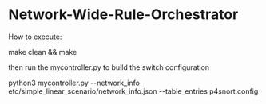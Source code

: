 # Network-Wide-Rule-Orchestrator


How to execute:


make clean && make


then run the mycontroller.py to build the switch configuration

python3 mycontroller.py --network_info etc/simple_linear_scenario/network_info.json --table_entries p4snort.config